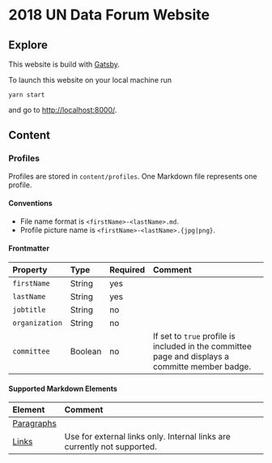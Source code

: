 # 2018 UN Data Forum Website

## Explore

This website is build with [Gatsby](https://www.gatsbyjs.org/).

To launch this website on your local machine run

    yarn start

and go to [http://localhost:8000/](http://localhost:8000/).

## Content

### Profiles

Profiles are stored in `content/profiles`. One Markdown file represents one profile.

#### Conventions

- File name format is `<firstName>-<lastName>.md`.
- Profile picture name is `<firstName>-<lastName>.{jpg|png}`.

#### Frontmatter

| Property       | Type    | Required | Comment                                                                                          |
| :------------- | :------ | :------- | :----------------------------------------------------------------------------------------------- |
| `firstName`    | String  | yes      |                                                                                                  |
| `lastName`     | String  | yes      |                                                                                                  |
| `jobtitle`     | String  | no       |                                                                                                  |
| `organization` | String  | no       |                                                                                                  |
| `committee`    | Boolean | no       | If set to `true` profile is included in the committee page and displays a committe member badge. |

#### Supported Markdown Elements

| Element                                                             | Comment                                                                  |
| :------------------------------------------------------------------ | :----------------------------------------------------------------------- |
| [Paragraphs](https://daringfireball.net/projects/markdown/syntax#p) |                                                                          |
| [Links](https://daringfireball.net/projects/markdown/syntax#link)   | Use for external links only. Internal links are currently not supported. |
